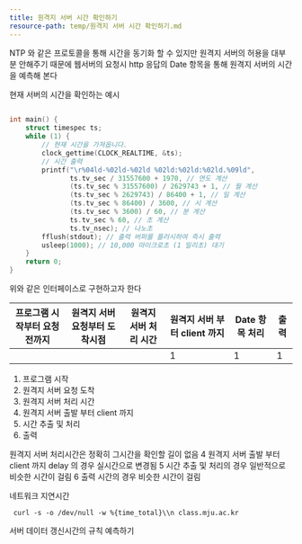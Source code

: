 ```yaml
---
title: 원격지 서버 시간 확인하기
resource-path: temp/원격지 서버 시간 확인하기.md
---
```

NTP 와 같은 프로토콜을  통해 시간을 동기화 할 수 있지만 원격지 서버의 허용을 대부분 안해주기 때문에 웹서버의 요청시 http 응답의 Date 항목을 통해 원격지 서버의 시간을 예측해 본다


현재 서버의 시간을 확인하는 예시
```c
  
int main() {
    struct timespec ts;
    while (1) {
        // 현재 시간을 가져옵니다.
        clock_gettime(CLOCK_REALTIME, &ts);
        // 시간 출력
        printf("\r%04ld-%02ld-%02ld %02ld:%02ld:%02ld.%09ld",
               ts.tv_sec / 31557600 + 1970, // 연도 계산
               (ts.tv_sec % 31557600) / 2629743 + 1, // 월 계산
               (ts.tv_sec % 2629743) / 86400 + 1, // 일 계산
               (ts.tv_sec % 86400) / 3600, // 시 계산
               (ts.tv_sec % 3600) / 60, // 분 계산
               ts.tv_sec % 60, // 초 계산
               ts.tv_nsec); // 나노초
        fflush(stdout); // 출력 버퍼를 플러시하여 즉시 출력
        usleep(1000); // 10,000 마이크로초 (1 밀리초) 대기
    }
    return 0;
}
```

위와 같은 인터페이스로 구현하고자 한다

| 프로그램 시작부터 요청 전까지 | 원격지 서버 요청부터 도착시점 | 원격지 서버 처리 시간 | 원격지 서버 부터 client 까지 | Date 항목 처리 | 출력  |
| ---------------- | ---------------- | ------------ | ------------------- | ---------- | --- |
|                  |                  |              | 1                   | 1          | 1   |



1. 프로그램 시작
2. 원격지 서버 요청 도착
3. 원격지 서버 처리 시간
4. 원격지 서버 출발 부터 client 까지
5. 시간 추출 및 처리
6. 출력


원격지 서버 처리시간은 정확히 그시간을 확인할 길이 없음
4 원격지 서버 출발 부터 client 까지 delay 의 경우 실시간으로 변경됨
5 시간 추출 및 처리의 경우 일반적으로 비슷한 시간이 걸림
6 출력 시간의 경우 비슷한 시간이 걸림




네트워크 지연시간
```
 curl -s -o /dev/null -w %{time_total}\\n class.mju.ac.kr
```




서버 데이터 갱신시간의 규칙 예측하기